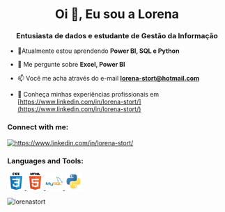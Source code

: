 <h1 align="center">Oi 👋, Eu sou a Lorena</h1>
<h3 align="center">Entusiasta de dados e estudante de Gestão da Informação</h3>

- 🌱Atualmente estou aprendendo **Power BI, SQL e Python**

- 💬 Me pergunte sobre **Excel, Power BI**

- 📫 Você me acha através do e-mail **lorena-stort@hotmail.com**

- 📄 Conheça minhas experiências profissionais em [https://www.linkedin.com/in/lorena-stort/](https://www.linkedin.com/in/lorena-stort/)

<h3 align="left">Connect with me:</h3>
<p align="left">
<a href="https://linkedin.com/in/https://www.linkedin.com/in/lorena-stort/" target="blank"><img align="center" src="https://raw.githubusercontent.com/rahuldkjain/github-profile-readme-generator/master/src/images/icons/Social/linked-in-alt.svg" alt="https://www.linkedin.com/in/lorena-stort/" height="30" width="40" /></a>
</p>

<h3 align="left">Languages and Tools:</h3>
<p align="left"> <a href="https://www.w3schools.com/css/" target="_blank" rel="noreferrer"> <img src="https://raw.githubusercontent.com/devicons/devicon/master/icons/css3/css3-original-wordmark.svg" alt="css3" width="40" height="40"/> </a> <a href="https://www.w3.org/html/" target="_blank" rel="noreferrer"> <img src="https://raw.githubusercontent.com/devicons/devicon/master/icons/html5/html5-original-wordmark.svg" alt="html5" width="40" height="40"/> </a> <a href="https://www.mysql.com/" target="_blank" rel="noreferrer"> <img src="https://raw.githubusercontent.com/devicons/devicon/master/icons/mysql/mysql-original-wordmark.svg" alt="mysql" width="40" height="40"/> </a> <a href="https://www.python.org" target="_blank" rel="noreferrer"> <img src="https://raw.githubusercontent.com/devicons/devicon/master/icons/python/python-original.svg" alt="python" width="40" height="40"/> </a> </p>

<p><img align="center" src="https://github-readme-stats.vercel.app/api/top-langs?username=lorenastort&show_icons=true&locale=en&layout=compact" alt="lorenastort" /></p>

<!---
lorenastort/lorenastort is a ✨ special ✨ repository because its `README.md` (this file) appears on your GitHub profile.
You can click the Preview link to take a look at your changes.
--->
